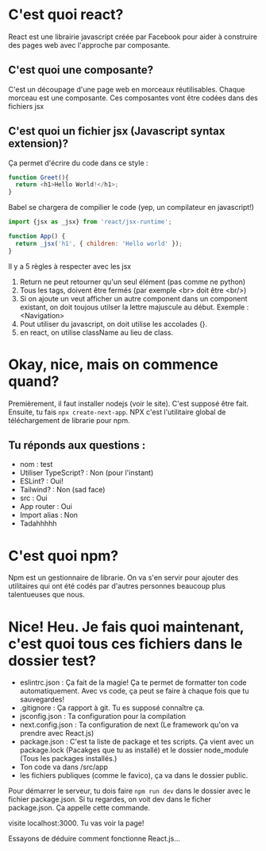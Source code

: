 # C'est quoi react?
React est une librairie javascript créée par Facebook pour aider à construire des pages web avec l'approche par composante.
## C'est quoi une composante?
C'est un découpage d'une page web en morceaux réutilisables. Chaque morceau est une composante.
Ces composantes vont être codées dans des fichiers jsx
## C'est quoi un fichier jsx (Javascript syntax extension)?
Ça permet d'écrire du code dans ce style : 
```js
function Greet(){
  return <h1>Hello World!</h1>;
}
```
Babel se chargera de compilier le code (yep, un compilateur en javascript!)
```js
import {jsx as _jsx} from 'react/jsx-runtime';

function App() {
  return _jsx('h1', { children: 'Hello world' });
}
```
Il y a 5 règles à respecter avec les jsx
1. Return ne peut retourner qu'un seul élément (pas comme ne python)
2. Tous les tags, doivent être fermés (par exemple &lt;br&gt; doit être &lt;br/&gt;)
3. Si on ajoute un veut afficher un autre component dans un component existant, on doit toujous utilser la lettre majuscule au début. Exemple : &lt;Navigation&gt;
4. Pout utiliser du javascript, on doit utilise les accolades {}.
5. en react, on utilise className au lieu de class.

# Okay, nice, mais on commence quand?
Premièrement, il faut installer nodejs (voir le site). C'est supposé être fait.
Ensuite, tu fais `npx create-next-app`. NPX c'est l'utilitaire global de téléchargement de librarie pour npm.
## Tu réponds aux questions :
- nom : test
- Utiliser TypeScript? :  Non (pour l'instant)
- ESLint? : Oui!
- Tailwind? : Non (sad face)
- src : Oui
- App router : Oui
- Import alias : Non
- Tadahhhhh

# C'est quoi npm?
Npm est un gestionnaire de librarie. On va s'en servir pour ajouter des utilitaires qui ont été codés par d'autres personnes beaucoup plus talentueuses que nous.

# Nice! Heu. Je fais quoi maintenant, c'est quoi tous ces fichiers dans le dossier test?

- eslintrc.json : Ça fait de la magie! Ça te permet de formatter ton code automatiquement. Avec vs code, ça peut se faire à chaque fois que tu sauvegardes!
- .gitignore : Ça rapport à git. Tu es supposé connaître ça.
- jsconfig.json : Ta configuration pour la compilation
- next.config.json : Ta configuration de next (Le framework qu'on va prendre avec React.js)
- package.json : C'est ta liste de package et tes scripts. Ça vient avec un package.lock (Pacakges que tu as installé) et le dossier node_module (Tous les packages installés.)
- Ton code va dans /src/app
- les fichiers publiques (comme le favico), ça va dans le dossier public.

Pour démarrer le serveur, tu dois faire `npm run dev` dans le dossier avec le fichier package.json. Si tu regardes, on voit dev dans le ficher package.json. Ça appelle cette commande.

visite localhost:3000. Tu vas voir la page!

Essayons de déduire comment fonctionne React.js...
